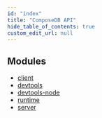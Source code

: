 ```yaml
---
id: "index"
title: "ComposeDB API"
hide_table_of_contents: true
custom_edit_url: null
---
```


<head>
  <meta name="robots" content="noindex" />
  <meta name="googlebot" content="noindex" />
</head>

## Modules

- [client](modules/client.md)
- [devtools](modules/devtools.md)
- [devtools-node](modules/devtools_node.md)
- [runtime](modules/runtime.md)
- [server](modules/server.md)
